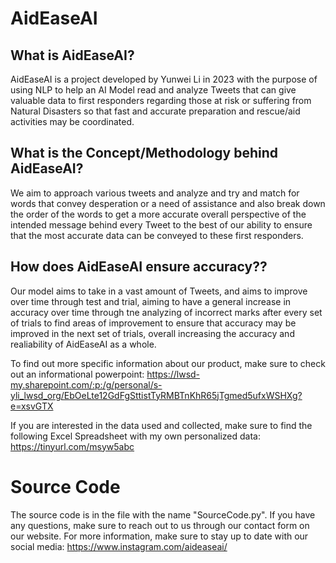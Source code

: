 # AidEaseAI

## <a name="_56kfpodyq5td"></a> What is AidEaseAI? 

AidEaseAI is a project developed by Yunwei Li in 2023 with the purpose of using NLP to help an AI Model read and analyze Tweets that can give valuable data to first responders regarding those at risk or suffering from Natural Disasters so that fast and accurate preparation and rescue/aid activities may be coordinated. 

## <a name="_56kfpodyq5td"></a> What is the Concept/Methodology behind AidEaseAI?

We aim to approach various tweets and analyze and try and match for words that convey desperation or a need of assistance and also break down the order of the words to get a more accurate overall perspective of the intended message behind every Tweet to the best of our ability to ensure that the most accurate data can be conveyed to these first responders. 

## <a name="_56kfpodyq5td"></a> How does AidEaseAI ensure accuracy??

Our model aims to take in a vast amount of Tweets, and aims to improve over time through test and trial, aiming to have a general increase in accuracy over time through tne analyzing of incorrect marks after every set of trials to find areas of improvement to ensure that accuracy may be improved in the next set of trials, overall increasing the accuracy and realiability of AidEaseAI as a whole. 

To find out more specific information about our product, make sure to check out an informational powerpoint: https://lwsd-my.sharepoint.com/:p:/g/personal/s-yli_lwsd_org/EbOeLte12GdFgSttistTyRMBTnKhR65jTgmed5ufxWSHXg?e=xsvGTX

If you are interested in the data used and collected, make sure to find the following Excel Spreadsheet with my own personalized data: https://tinyurl.com/msyw5abc

# Source Code
The source code is in the file with the name "SourceCode.py". 
If you have any questions, make sure to reach out to us through our contact form on our website. 
For more information, make sure to stay up to date with our social media: https://www.instagram.com/aideaseai/
